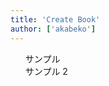 ```yaml
---
title: 'Create Book'
author: ['akabeko']
---
```


<nav id="toc" role="doc-toc">
  <ol>
    <li><a href="page.html">サンプル</a></li>
    <li><a href="sub/sample.html">サンプル 2</a></li>
  </ol>
</nav>
